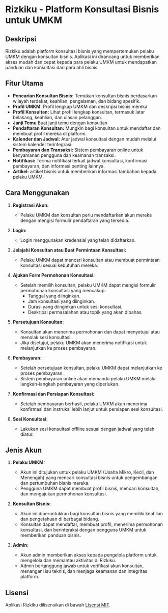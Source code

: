 # Rizkiku - Platform Konsultasi Bisnis untuk UMKM

## Deskripsi

Rizkiku adalah platform konsultasi bisnis yang mempertemukan pelaku UMKM dengan konsultan bisnis. Aplikasi ini dirancang untuk memberikan akses mudah dan cepat kepada para pelaku UMKM untuk mendapatkan panduan dan konsultasi dari para ahli bisnis.

## Fitur Utama

- **Pencarian Konsultan Bisnis:** Temukan konsultan bisnis berdasarkan wilayah terdekat, keahlian, pengalaman, dan bidang spesifik.
- **Profil UMKM:** Profil lengkap UMKM dan deskripsi bisnis mereka
- **Profil Konsultan:** Lihat profil lengkap konsultan, termasuk latar belakang, keahlian, dan ulasan pelanggan.
- **Janji Temu** Buat janji temu dengan konsultan
- **Pendaftaran Konsultan:** Mungkin bagi konsultan untuk mendaftar dan membuat profil mereka di platform.
- **Kalender dan Jadwal:** Atur jadwal konsultasi dengan mudah melalui sistem kalender terintegrasi.
- **Pembayaran dan Transaksi:** Sistem pembayaran online untuk kenyamanan pengguna dan keamanan transaksi.
- **Notifikasi:** Terima notifikasi terkait jadwal konsultasi, konfirmasi pembayaran, dan informasi penting lainnya.
- **Artikel:** artikel bisnis untuk memberikan informasi tambahan kepada pelaku UMKM.

## Cara Menggunakan

1. **Registrasi Akun:**
   - Pelaku UMKM dan konsultan perlu mendaftarkan akun mereka dengan mengisi formulir pendaftaran yang tersedia.

2. **Login:**
   - Login menggunakan kredensial yang telah didaftarkan.

3. **Jelajahi Konsultan atau Buat Permintaan Konsultasi:**
   - Pelaku UMKM dapat mencari konsultan atau membuat permintaan konsultasi sesuai kebutuhan mereka.

4. **Ajukan Form Permohonan Konsultasi:**
   - Setelah memilih konsultan, pelaku UMKM dapat mengisi formulir permohonan konsultasi yang mencakup:
     - Tanggal yang diinginkan.
     - Jam konsultasi yang diinginkan.
     - Durasi yang diinginkan untuk sesi konsultasi.
     - Deskripsi permasalahan atau topik yang akan dibahas.

5. **Persetujuan Konsultan:**
   - Konsultan akan menerima permohonan dan dapat menyetujui atau menolak sesi konsultasi.
   - Jika disetujui, pelaku UMKM akan menerima notifikasi untuk melanjutkan ke proses pembayaran.

6. **Pembayaran:**
   - Setelah persetujuan konsultan, pelaku UMKM dapat melanjutkan ke proses pembayaran.
   - Sistem pembayaran online akan memandu pelaku UMKM melalui langkah-langkah pembayaran yang diperlukan.

7. **Konfirmasi dan Persiapan Konsultasi:**
   - Setelah pembayaran berhasil, pelaku UMKM akan menerima konfirmasi dan instruksi lebih lanjut untuk persiapan sesi konsultasi.

8. **Sesi Konsultasi:**
   - Lakukan sesi konsultasi offline sesuai dengan jadwal yang telah diatur.

## Jenis Akun


1. **Pelaku UMKM:**
   - Akun ini ditujukan untuk pelaku UMKM (Usaha Mikro, Kecil, dan Menengah) yang mencari konsultasi bisnis untuk pengembangan dan pertumbuhan bisnis mereka.
   - Pengguna UMKM dapat membuat profil bisnis, mencari konsultan, dan mengajukan permohonan konsultasi.

2. **Konsultan Bisnis:**
   - Akun ini diperuntukkan bagi konsultan bisnis yang memiliki keahlian dan pengetahuan di berbagai bidang.
   - Konsultan dapat mendaftar, membuat profil, menerima permohonan konsultasi, dan berinteraksi dengan pengguna UMKM untuk memberikan panduan bisnis.

3. **Admin:**
   - Akun admin memberikan akses kepada pengelola platform untuk mengelola dan memantau aktivitas di Rizkiku.
   - Admin bertanggung jawab untuk verifikasi akun konsultan, menangani isu teknis, dan menjaga keamanan dan integritas platform.

## Lisensi

Aplikasi Rizkiku dilisensikan di bawah [Lisensi MIT](LICENSE).
